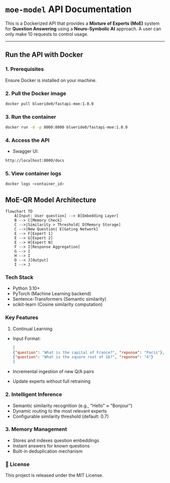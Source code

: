 # `moe-model` API Documentation

This is a Dockerized API that provides a **Mixture of Experts (MoE)** system for **Question Answering** using a **Neuro-Symbolic AI** approach.
A user can only make 10 requests to control usage.

---

## Run the API with Docker

### 1. Prerequisites

Ensure Docker is installed on your machine.

### 2. Pull the Docker image

```bash
docker pull blueride0/fastapi-moe:1.0.0
```

### 3. Run the container

```bash
docker run -d -p 8000:8000 blueride0/fastapi-moe:1.0.0
```

### 4. Access the API

- Swagger UI:
```bash
http://localhost:8000/docs
```

### 5. View container logs

 ```bash
 docker logs <container_id>
```

## MoE-QR Model Architecture

```mermaid
flowchart TD
    A[Input: User question] --> B[Embedding Layer]
    B --> C[Memory Check]
    C -->|Similarity > Threshold| D[Memory Storage]
    C -->|New Question| E[Gating Network]
    E --> F[Expert 1]
    E --> G[Expert 2]
    E --> H[Expert N]
    F --> I[Response Aggregation]
    G --> I
    H --> I
    D --> J[Output]
    I --> J
```

### Tech Stack

- Python 3.10+
- PyTorch (Machine Learning backend)
- Sentence-Transformers (Semantic similarity)
- scikit-learn (Cosine similarity computation)

### Key Features

1. Continual Learning

- Input Format:

  ```json
  [
  {"question": "What is the capital of France?", "reponse": "Paris"},
  {"question": "What is the square root of 16?", "reponse": "4"}
  ]
  ```
  
- Incremental ingestion of new Q/A pairs
- Update experts without full retraining

### 2. Intelligent Inference

- Semantic similarity recognition (e.g., "Hello" ≈ "Bonjour")
- Dynamic routing to the most relevant experts
- Configurable similarity threshold (default: 0.7)

### 3. Memory Management

- Stores and indexes question embeddings
- Instant answers for known questions
- Built-in deduplication mechanism

### 📝 License

This project is released under the MIT License.